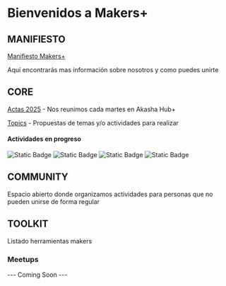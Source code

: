 # Bienvenidos a Makers+ 

## MANIFIESTO
[Manifiesto Makers+](CORE/manifiesto.md)

Aquí encontrarás mas información sobre nosotros y como puedes unirte 


## CORE
[Actas 2025](CORE/Actas/2025.md) - Nos reunimos cada martes en Akasha Hub+

[Topics](CORE/topics.md) - Propuestas de temas y/o actividades para realizar  


#### Actividades en progreso 
![Static Badge](https://img.shields.io/badge/Propuesta%20gr%C3%A1fica%20para%20logo%20Makers%2B-violet)
![Static Badge](https://img.shields.io/badge/Propuesta%20gr%C3%A1fica%20para%20compartir%20nuestro%20manifiesto%20(web%20%26%20fanzine)-violet)
![Static Badge](https://img.shields.io/badge/Definir%20Next%20Steps%20proyecto%20Aether-violet)
![Static Badge](https://img.shields.io/badge/Definici%C3%B3n%3A%20acuerdos%20para%20documentar%20y%20estructura-violet)


## COMMUNITY 
Espacio abierto donde organizamos actividades para personas que no pueden unirse de forma regular

## TOOLKIT 
Listado herramientas makers


### Meetups
--- Coming Soon --- 
